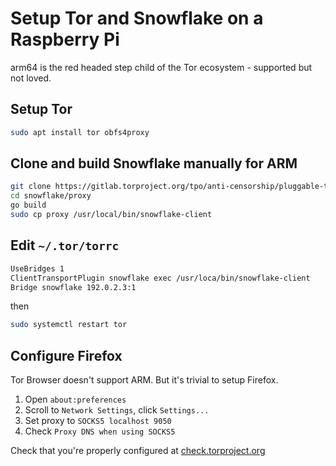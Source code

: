 # Setup Tor and Snowflake on a Raspberry Pi

arm64 is the red headed step child of the Tor ecosystem - supported but not loved.

## Setup Tor

```bash
sudo apt install tor obfs4proxy
```

## Clone and build Snowflake manually for ARM

```bash
git clone https://gitlab.torproject.org/tpo/anti-censorship/pluggable-transports/snowflake.git
cd snowflake/proxy
go build
sudo cp proxy /usr/local/bin/snowflake-client
```

## Edit `~/.tor/torrc`

```bash
UseBridges 1
ClientTransportPlugin snowflake exec /usr/loca/bin/snowflake-client
Bridge snowflake 192.0.2.3:1
```

then

```bash
sudo systemctl restart tor
```

## Configure Firefox

Tor Browser doesn't support ARM. But it's trivial to setup Firefox.

1. Open `about:preferences`
2. Scroll to `Network Settings`, click `Settings...`
3. Set proxy to `SOCKS5 localhost 9050`
4. Check `Proxy DNS when using SOCKS5`

Check that you're properly configured at [check.torproject.org](https://check.torproject.org)
